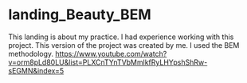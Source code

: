 # landing_Beauty_BEM
This landing is about my practice.
I had experience working with this project.
This version of the project was created by me.
I used the BEM methodology.
https://www.youtube.com/watch?v=orm8pLd80LU&list=PLXCnTYnTVbMmlkfRyLHYpshShRw-sEGMN&index=5
